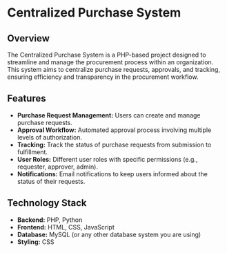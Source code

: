 # Centralized Purchase System

## Overview
The Centralized Purchase System is a PHP-based project designed to streamline and manage the procurement process within an organization. This system aims to centralize purchase requests, approvals, and tracking, ensuring efficiency and transparency in the procurement workflow.

## Features
- **Purchase Request Management:** Users can create and manage purchase requests.
- **Approval Workflow:** Automated approval process involving multiple levels of authorization.
- **Tracking:** Track the status of purchase requests from submission to fulfillment.
- **User Roles:** Different user roles with specific permissions (e.g., requester, approver, admin).
- **Notifications:** Email notifications to keep users informed about the status of their requests.

## Technology Stack
- **Backend:** PHP, Python
- **Frontend:** HTML, CSS, JavaScript
- **Database:** MySQL (or any other database system you are using)
- **Styling:** CSS


